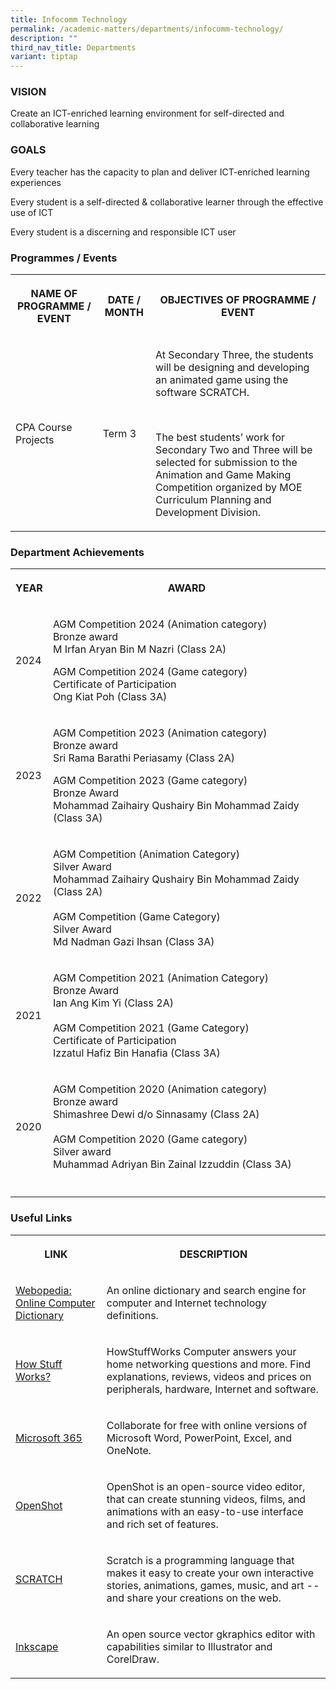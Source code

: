 ```yaml
---
title: Infocomm Technology
permalink: /academic-matters/departments/infocomm-technology/
description: ""
third_nav_title: Departments
variant: tiptap
---
```

<h3>VISION</h3>
<p>Create an ICT-enriched learning environment for self-directed and collaborative
learning&nbsp;</p>
<h3>GOALS</h3>
<p>Every teacher has the capacity to plan and deliver ICT-enriched learning
experiences&nbsp;</p>
<p>Every student is a self-directed &amp; collaborative learner through the
effective use of ICT&nbsp;</p>
<p>Every student is a discerning and responsible ICT user</p>
<h3>Programmes / Events</h3>
<table style="minWidth: 75px">
<colgroup>
<col>
<col>
<col>
</colgroup>
<tbody>
<tr>
<th rowspan="1" colspan="1">
<p>NAME OF PROGRAMME / EVENT</p>
</th>
<th rowspan="1" colspan="1">
<p>DATE / MONTH</p>
</th>
<th rowspan="1" colspan="1">
<p>OBJECTIVES OF PROGRAMME / EVENT</p>
</th>
</tr>
<tr>
<td rowspan="1" colspan="1">
<p>CPA Course Projects</p>
</td>
<td rowspan="1" colspan="1">
<p>Term 3</p>
</td>
<td rowspan="1" colspan="1">
<p>At Secondary Three, the students will be designing and developing an animated
game using the software SCRATCH.</p>
<p>&nbsp;</p>
<p>The best students’ work for Secondary Two and Three will be selected for
submission to the Animation and Game Making Competition organized by MOE
Curriculum Planning and Development Division.</p>
</td>
</tr>
</tbody>
</table>
<h3>Department Achievements</h3>
<table style="minWidth: 50px">
<colgroup>
<col>
<col>
</colgroup>
<tbody>
<tr>
<th rowspan="1" colspan="1">
<p>YEAR</p>
</th>
<th rowspan="1" colspan="1">
<p>AWARD</p>
</th>
</tr>
<tr>
<td rowspan="1" colspan="1">
<p>2024</p>
</td>
<td rowspan="1" colspan="1">
<p>AGM Competition 2024 (Animation category)
<br>Bronze award
<br>M Irfan Aryan Bin M Nazri (Class 2A)</p>
<p></p>
<p>AGM Competition 2024 (Game category)
<br>Certificate of Participation
<br>Ong Kiat Poh (Class 3A)</p>
</td>
</tr>
<tr>
<td rowspan="1" colspan="1">
<p>2023</p>
</td>
<td rowspan="1" colspan="1">
<p>AGM Competition 2023 (Animation category)
<br>Bronze award
<br>Sri Rama Barathi Periasamy (Class 2A)</p>
<p></p>
<p>AGM Competition 2023 (Game category)
<br>Bronze Award
<br>Mohammad Zaihairy Qushairy Bin Mohammad Zaidy (Class 3A)</p>
</td>
</tr>
<tr>
<td rowspan="1" colspan="1">
<p>2022</p>
</td>
<td rowspan="1" colspan="1">
<p>AGM Competition (Animation Category)
<br>Silver Award
<br>Mohammad Zaihairy Qushairy Bin Mohammad Zaidy (Class 2A)
<br>
<br>AGM Competition (Game Category)
<br>Silver Award
<br>Md Nadman Gazi Ihsan (Class 3A)</p>
</td>
</tr>
<tr>
<td rowspan="1" colspan="1">
<p>2021</p>
</td>
<td rowspan="1" colspan="1">
<p>AGM Competition 2021 (Animation Category)
<br>Bronze Award
<br>Ian Ang Kim Yi (Class 2A)
<br>
<br>AGM Competition 2021 (Game Category)
<br>Certificate of Participation
<br>Izzatul Hafiz Bin Hanafia (Class 3A)</p>
</td>
</tr>
<tr>
<td rowspan="1" colspan="1">
<p>2020</p>
</td>
<td rowspan="1" colspan="1">
<p>AGM Competition 2020 (Animation category)
<br>Bronze award
<br>Shimashree Dewi d/o Sinnasamy (Class 2A)
<br>
<br>AGM Competition 2020 (Game category)
<br>Silver award
<br>Muhammad Adriyan Bin Zainal Izzuddin (Class 3A)</p>
</td>
</tr>
<tr>
<td rowspan="1" colspan="1">
<p></p>
</td>
<td rowspan="1" colspan="1">
<p></p>
</td>
</tr>
</tbody>
</table>
<h3>Useful Links</h3>
<table style="minWidth: 50px">
<colgroup>
<col>
<col>
</colgroup>
<tbody>
<tr>
<th rowspan="1" colspan="1">
<p>LINK</p>
</th>
<th rowspan="1" colspan="1">
<p>DESCRIPTION</p>
</th>
</tr>
<tr>
<td rowspan="1" colspan="1">
<p><a href="http://www.webopedia.com/" rel="noopener noreferrer nofollow" target="_blank">Webopedia: Online Computer Dictionary</a>
</p>
</td>
<td rowspan="1" colspan="1">
<p>An online dictionary and search engine for computer and Internet technology
definitions.</p>
</td>
</tr>
<tr>
<td rowspan="1" colspan="1">
<p><a href="http://computer.howstuffworks.com/" rel="noopener noreferrer nofollow" target="_blank">How Stuff Works?</a>
</p>
</td>
<td rowspan="1" colspan="1">
<p>HowStuffWorks Computer answers your home networking questions and more.
Find explanations, reviews, videos and prices on peripherals, hardware,
Internet and software.</p>
</td>
</tr>
<tr>
<td rowspan="1" colspan="1">
<p><a href="https://www.office.com/" rel="noopener noreferrer nofollow" target="_blank">Microsoft 365</a>
</p>
</td>
<td rowspan="1" colspan="1">
<p>Collaborate for free with online versions of Microsoft Word, PowerPoint,
Excel, and OneNote.</p>
</td>
</tr>
<tr>
<td rowspan="1" colspan="1">
<p><a href="https://www.openshot.org/" rel="noopener noreferrer nofollow" target="_blank">OpenShot</a>
</p>
</td>
<td rowspan="1" colspan="1">
<p>OpenShot is an open-source video editor, that can create stunning videos,
films, and animations with an easy-to-use interface and rich set of features.</p>
</td>
</tr>
<tr>
<td rowspan="1" colspan="1">
<p><a href="http://scratch.mit.edu/" rel="noopener noreferrer nofollow" target="_blank">SCRATCH</a>
</p>
</td>
<td rowspan="1" colspan="1">
<p>Scratch is a programming language that makes it easy to create your own
interactive stories, animations, games, music, and art -- and share your
creations on the web.</p>
</td>
</tr>
<tr>
<td rowspan="1" colspan="1">
<p><a href="https://inkscape.org/en/" rel="noopener noreferrer nofollow" target="_blank">Inkscape</a>
</p>
</td>
<td rowspan="1" colspan="1">
<p>An open source vector gkraphics editor with capabilities similar to Illustrator
and CorelDraw.</p>
</td>
</tr>
</tbody>
</table>
<p></p>